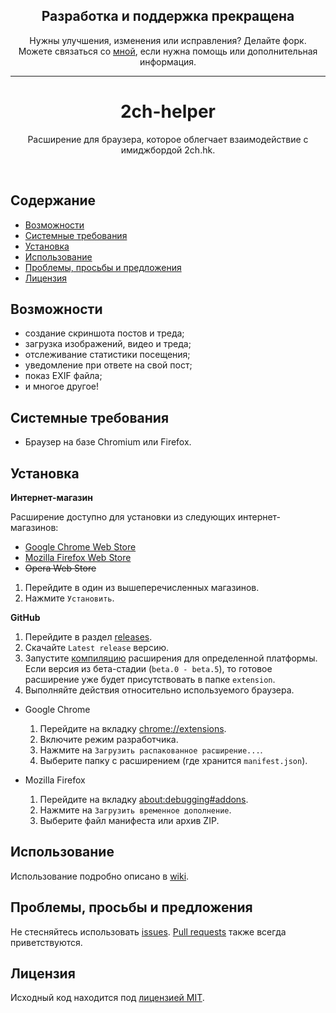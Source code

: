 <h2 align="center">
  Разработка и поддержка прекращена 
</h2>

<p align="center">
  Нужны улучшения, изменения или исправления? Делайте форк.<br />Можете связаться со <a href="https://github.com/Amaimersion">мной</a>, если нужна помощь или дополнительная информация.
</p>

<hr />

<h1 align="center">
  2ch-helper
</h1>

<p align="center">
  Расширение для браузера, которое облегчает взаимодействие с имиджбордой 2ch.hk.
</p>

<br>

## Содержание

- [Возможности](#Возможности)
- [Системные требования](#Системные-требования)
- [Установка](#Установка)
- [Использование](#Использование)
- [Проблемы, просьбы и предложения](#Проблемы-просьбы-и-предложения)
- [Лицензия](#Лицензия)

## Возможности

- создание скриншота постов и треда;
- загрузка изображений, видео и треда;
- отслеживание статистики посещения;
- уведомление при ответе на свой пост;
- показ EXIF файла;
- и многое другое!

## Системные требования

- Браузер на базе Chromium или Firefox.

## Установка

**Интернет-магазин**

Расширение доступно для установки из следующих интернет-магазинов:
- [Google Chrome Web Store](https://chrome.google.com/webstore/detail/2ch-helper/cdbeejpneccnfkmmmefieghgffglidmm)
- [Mozilla Firefox Web Store](https://addons.mozilla.org/ru/firefox/addon/2ch-helper/)
- ~~Opera Web Store~~

1. Перейдите в один из вышеперечисленных магазинов.
2. Нажмите `Установить`.

**GitHub**

1. Перейдите в раздел [releases](https://github.com/Amaimersion/2ch-helper/releases).
2. Скачайте `Latest release` версию.
3. Запустите [компиляцию](https://github.com/Amaimersion/2ch-helper/wiki/%D0%9A%D0%BE%D0%BC%D0%BF%D0%B8%D0%BB%D1%8F%D1%86%D0%B8%D1%8F) расширения для определенной платформы. Если версия из бета-стадии (`beta.0 - beta.5`), то готовое расширение уже будет присутствовать в папке `extension`.
4. Выполняйте действия относительно используемого браузера.

- Google Chrome
  1. Перейдите на вкладку <chrome://extensions>.
  2. Включите режим разработчика.
  3. Нажмите на `Загрузить распакованное расширение...`.
  4. Выберите папку с расширением (где хранится `manifest.json`).

- Mozilla Firefox
  1. Перейдите на вкладку <about:debugging#addons>.
  2. Нажмите на `Загрузить временное дополнение`.
  3. Выберите файл манифеста или архив ZIP.

## Использование

Использование подробно описано в [wiki](https://github.com/Amaimersion/2ch-helper/wiki/%D0%98%D1%81%D0%BF%D0%BE%D0%BB%D1%8C%D0%B7%D0%BE%D0%B2%D0%B0%D0%BD%D0%B8%D0%B5).

## Проблемы, просьбы и предложения

Не стесняйтесь использовать [issues](https://github.com/Amaimersion/2ch-helper/issues). [Pull requests](https://github.com/Amaimersion/2ch-helper/pulls) также всегда приветствуются.

## Лицензия

Исходный код находится под [лицензией MIT](https://github.com/Amaimersion/2ch-helper/blob/master/LICENSE "Лицензия").
